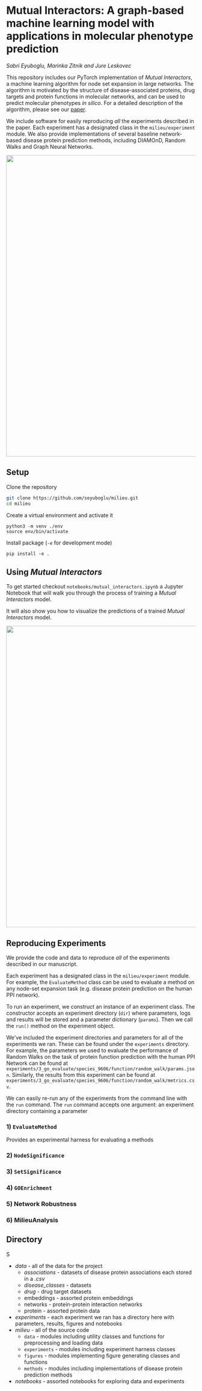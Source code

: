 # Mutual Interactors: A graph-based machine learning model with applications in molecular phenotype prediction

*Sabri Eyuboglu, Marinka Zitnik and Jure Leskovec*

This repository includes our PyTorch implementation of *Mutual Interactors*, a machine learning algorithm for node set expansion in large networks. The algorithm is motivated by the structure of disease-associated proteins, drug targets and protein functions in molecular networks, and can be used to  predict molecular phenotypes *in silico*. For a detailed description of the algorithm, please see our [paper](TODO).  

We include software for easily reproducing *all* the experiments described in the paper. Each experiment has a designated class in the `milieu/experiment` module. We also provide implementations of several baseline network-based disease protein prediction methods, including DIAMOnD, Random Walks and Graph Neural Networks.


<p align="center">
<img src="https://github.com/seyuboglu/milieu/blob/master/data/images/model.png" width="800" align="center">
</p>

## Setup

Clone the repository

```bash
git clone https://github.com/seyuboglu/milieu.git
cd milieu
```

Create a virtual environment and activate it
```
python3 -m venv ./env
source env/bin/activate
```

Install package (`-e` for development mode)

```
pip install -e .
```

## Using *Mutual Interactors*
To get started checkout `notebooks/mutual_interactors.ipynb` a Jupyter Notebook that will walk you
through the process of training a *Mutual Interactors* model.

It will also show you how to visualize the predictions of a trained *Mutual Interactors*
model. 

<p align="center">
<img src="https://github.com/seyuboglu/milieu/blob/master/data/images/notebook.pdf" width="800" align="center">
</p>



## Reproducing Experiments
We provide the code and data to reproduce *all* of the experiments described in our manuscript. 

Each experiment has a designated class in the `milieu/experiment` module. For example, the `EvaluateMethod` class can be used to evaluate a method on any node-set expansion task (e.g. disease protein prediction on the human PPI network). 

To run an experiment, we construct an instance of an experiment class. The constructor accepts an experiment directory (`dir`) where parameters, logs and results will be stored and a parameter dictionary (`params`). Then we call the `run()` method on the experiment object.

We've included the experiment directories and parameters for all of the experiments we ran. These can be found under the  `experiments` directory. For example, the parameters we used to evaluate the performance of Random Walks on the task of protein function prediction with the human PPI Network can be found at `experiments/3_go_evaluate/species_9606/function/random_walk/params.json`. Similarly, the results from this experiment can be found at `experiments/3_go_evaluate/species_9606/function/random_walk/metrics.csv`. 

We can easily re-run any of the experiments from the command line with the `run` command. The `run` command accepts one argument: an experiment directory containing a parameter 


### 1) `EvaluateMethod`
Provides an experimental harness for evaluating a methods 

### 2) `NodeSignificance`

### 3) `SetSignificance` 

### 4) `GOEnrichment`

### 5) Network Robustness 

### 6) MilieuAnalysis



## Directory
S

- *data* - all of the data for the project
  - *associations* - datasets of disease protein associations each stored in a *.csv* 
  - *disease_classes* - datasets 
  - *drug* - drug target datasets
  - embeddings - assorted protein embeddings
  - networks - protein-protein interaction networks
  - protein - assorted protein data
- *experiments* - each experiment we ran has a directory here with parameters, results, figures and notebooks 
- *milieu* - all of the source code 
  - `data` - modules including utility classes and functions for preprocessing and loading data
  - `experiments` - modules including experiment harness classes
  - `figures` - modules implementing figure generating classes and functions
  - `methods` - modules including implementations of disease protein prediction methods
- *notebooks* - assorted notebooks for exploring data and experiments

